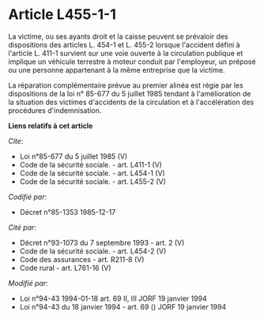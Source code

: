 # Article L455-1-1

La victime, ou ses ayants droit et la caisse peuvent se prévaloir des dispositions des articles L. 454-1 et L. 455-2 lorsque
l'accident défini à l'article L. 411-1 survient sur une voie ouverte à la circulation publique et implique un véhicule
terrestre à moteur conduit par l'employeur, un préposé ou une personne appartenant à la même entreprise que la victime. 

La réparation complémentaire prévue au premier alinéa est régie par les dispositions de la loi n° 85-677 du 5 juillet 1985
tendant à l'amélioration de la situation des victimes d'accidents de la circulation et à l'accélération des procédures
d'indemnisation.

**Liens relatifs à cet article**

_Cite_:

  - Loi n°85-677 du 5 juillet 1985 (V)
  - Code de la sécurité sociale. - art. L411-1 (V)
  - Code de la sécurité sociale. - art. L454-1 (V)
  - Code de la sécurité sociale. - art. L455-2 (V)

_Codifié par_:

  - Décret n°85-1353 1985-12-17

_Cité par_:

  - Décret n°93-1073 du 7 septembre 1993 - art. 2 (V)
  - Code de la sécurité sociale. - art. L454-2 (V)
  - Code des assurances - art. R211-8 (V)
  - Code rural - art. L761-16 (V)

_Modifié par_:

  - Loi n°94-43 1994-01-18 art. 69 II, III JORF 19 janvier 1994
  - Loi n°94-43 du 18 janvier 1994 - art. 69 () JORF 19 janvier 1994
